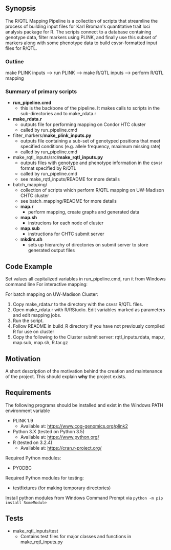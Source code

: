 ## Synopsis
The R/QTL Mapping Pipeline is a collection of scripts that streamline the process of building input files for Karl Broman's quantitative trait loci analysis package for R. The scripts connect to a database containing genotype data, filter markers using PLINK, and finally use this subset of markers along with some phenotype data to build csvsr-formatted input files for R/QTL.

### Outline
make PLINK inputs  -->  run PLINK  -->  make R/QTL inputs  -->  perform R/QTL mapping

### Summary of primary scripts
* **run_pipeline.cmd**
	* this is the backbone of the pipeline. It makes calls to scripts in the sub-directories and to make_rdata.r
* **make_rdata.r**
	* outputs file for performing mapping on Condor HTC cluster
	* called by run_pipeline.cmd
* filter_markers/**make_plink_inputs.py** 
	* outputs file containing a sub-set of genotyped positions that meet specified conditions 
	(e.g. allele frequency, maximum missing rate)
	* called by run_pipeline.cmd
* make_rqtl_inputs/src/**make_rqtl_inputs.py**
	* outputs files with genotype and phenotype information in the csvsr format specified by R/QTL
	* called by run_pipeline.cmd
	* see make_rqtl_inputs/README for more details
* batch_mapping/
	* collection of scripts which perform R/QTL mapping on UW-Madison CHTC cluster
	* see batch_mapping/README for more details
	* **map.r**
		* perform mapping, create graphs and generated data
	* **map.sh**
		* instrucions for each node of cluster
	* **map.sub**
		* instructions for CHTC submit server
	* **mkdirs.sh**
		* sets up hierarchy of directories on submit server to store generated output files

## Code Example


Set values all capitalized variables in run_pipeline.cmd, run it from Windows command line
For interactive mapping:

For batch mapping on UW-Madison Cluster:

1. Copy make_rdata.r to the directory with the csvsr R/QTL files.
2. Open make_rdata.r with R/RStudio. Edit variables marked as parameters and edit mapping jobs.
3. Run the script.
4. Follow README in build_R directory if you have not previously compiled R for use on cluster
5. Copy the following to the Cluster submit server:
		rqtl_inputs.rdata, map.r, map.sub, map.sh, R.tar.gz

## Motivation
A short description of the motivation behind the creation and maintenance of the project. This should explain **why** the project exists.

## Requirements
The following programs should be installed and exist in the Windows PATH environment variable
* PLINK 1.9  
	* Available at: https://www.cog-genomics.org/plink2
* Python 3.X  (tested on Python 3.5)  
	* Available at: https://www.python.org/
* R (tested on 3.2.4)
	* Available at: https://cran.r-project.org/


Required Python modules:
* PYODBC

Required Python modules for testing:
* testfixtures (for making temporary directories)

Install python modules from Windows Command Prompt via `python -m pip install SomeModule`

## Tests
* make_rqtl_inputs/test
	* Contains test files for major classes and functions in make_rqtl_inputs.py
